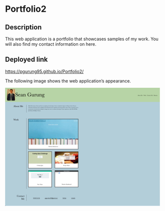 # Portfolio2

## Description 
This web application is a portfolio that showcases samples of my work. You will also find my contact information on here. 

## Deployed link
https://pgurung95.github.io/Portfolio2/

The following image shows the web application’s appearance.

![portfolio screenshot](assets/images/portfolio_screenshot.jpeg)
